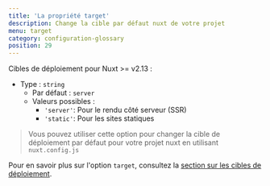```yaml
---
title: 'La propriété target'
description: Change la cible par défaut nuxt de votre projet
menu: target
category: configuration-glossary
position: 29
---
```


Cibles de déploiement pour Nuxt >= v2.13 :

- Type : `string`
  - Par défaut : `server`
  - Valeurs possibles :
    - `'server'`: Pour le rendu côté serveur (SSR)
    - `'static'`: Pour les sites statiques

> Vous pouvez utiliser cette option pour changer la cible de déploiement par défaut pour votre projet nuxt en utilisant `nuxt.config.js`

Pour en savoir plus sur l'option `target`, consultez la [section sur les cibles de déploiement](/docs/2.x/features/deployment-targets).
